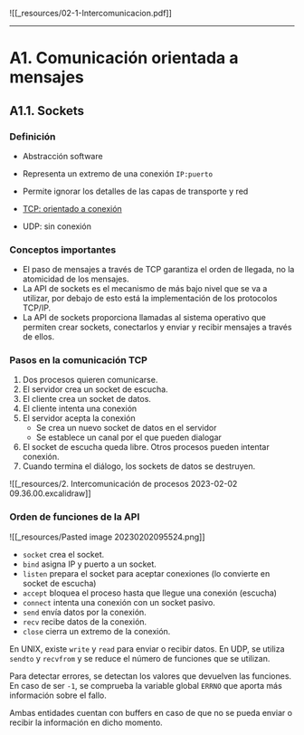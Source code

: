 ![[_resources/02-1-Intercomunicacion.pdf]]

---

# A1. Comunicación orientada a mensajes
## A1.1. Sockets
### Definición
- Abstracción software
- Representa un extremo de una conexión `IP:puerto`
- Permite ignorar los detalles de las capas de transporte y red

- <u>TCP: orientado a conexión</u>
- UDP: sin conexión

### Conceptos importantes
- El paso de mensajes a través de TCP garantiza el orden de llegada, no la atomicidad de los mensajes.
- La API de sockets es el mecanismo de más bajo nivel que se va a utilizar, por debajo de esto está la implementación de los protocolos TCP/IP.
- La API de sockets proporciona llamadas al sistema operativo que permiten crear sockets, conectarlos y enviar y recibir mensajes a través de ellos.

### Pasos en la comunicación TCP
1. Dos procesos quieren comunicarse.
2. El servidor crea un socket de escucha.
3. El cliente crea un socket de datos.
4. El cliente intenta una conexión
5. El servidor acepta la conexión
	- Se crea un nuevo socket de datos en el servidor
	- Se establece un canal por el que pueden dialogar
6. El socket de escucha queda libre. Otros procesos pueden intentar conexión.
7. Cuando termina el diálogo, los sockets de datos se destruyen.

![[_resources/2. Intercomunicación de procesos 2023-02-02 09.36.00.excalidraw]]

### Orden de funciones de la API
![[_resources/Pasted image 20230202095524.png]]

- `socket` crea el socket.
- `bind` asigna IP y puerto a un socket.
- `listen` prepara el socket para aceptar conexiones (lo convierte en socket de escucha)
- `accept` bloquea el proceso hasta que llegue una conexión (escucha)
- `connect` intenta una conexión con un socket pasivo.
- `send` envía datos por la conexión.
- `recv` recibe datos de la conexión.
- `close` cierra un extremo de la conexión.

En UNIX, existe `write` y `read` para enviar o recibir datos.
En UDP, se utiliza `sendto` y `recvfrom` y se reduce el número de funciones que se utilizan.

Para detectar errores, se detectan los valores que devuelven las funciones. En caso de ser `-1`, se comprueba la variable global `ERRNO` que aporta más información sobre el fallo.

Ambas entidades cuentan con buffers en caso de que no se pueda enviar o recibir la información en dicho momento.
